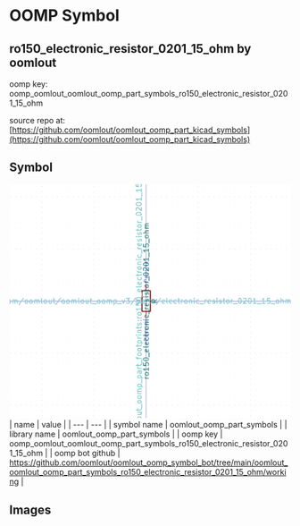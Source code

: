 # OOMP Symbol  
## ro150_electronic_resistor_0201_15_ohm  by oomlout  
  
oomp key: oomp_oomlout_oomlout_oomp_part_symbols_ro150_electronic_resistor_0201_15_ohm  
  
source repo at: [https://github.com/oomlout/oomlout_oomp_part_kicad_symbols](https://github.com/oomlout/oomlout_oomp_part_kicad_symbols)  
## Symbol  
  
[![working.png](working_600.png)](working.png)  
| name | value | 
| --- | --- | 
| symbol name | oomlout_oomp_part_symbols | 
| library name | oomlout_oomp_part_symbols | 
| oomp key | oomp_oomlout_oomlout_oomp_part_symbols_ro150_electronic_resistor_0201_15_ohm | 
| oomp bot github | https://github.com/oomlout/oomlout_oomp_symbol_bot/tree/main/oomlout_oomlout_oomp_part_symbols_ro150_electronic_resistor_0201_15_ohm/working | 
## Images  
